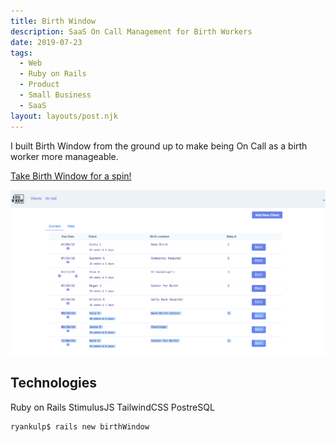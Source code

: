 ```yaml
---
title: Birth Window
description: SaaS On Call Management for Birth Workers
date: 2019-07-23
tags:
  - Web
  - Ruby on Rails
  - Product
  - Small Business
  - SaaS
layout: layouts/post.njk
---
```

I built Birth Window from the ground up to make being On Call as a birth worker
more manageable.

[Take Birth Window for a spin!](http://birthwindow.herokuapp.com)

![On Call Management App](/img/window.png)

## Technologies

Ruby on Rails StimulusJS TailwindCSS PostreSQL

``` text/2-3
ryankulp$ rails new birthWindow
```
